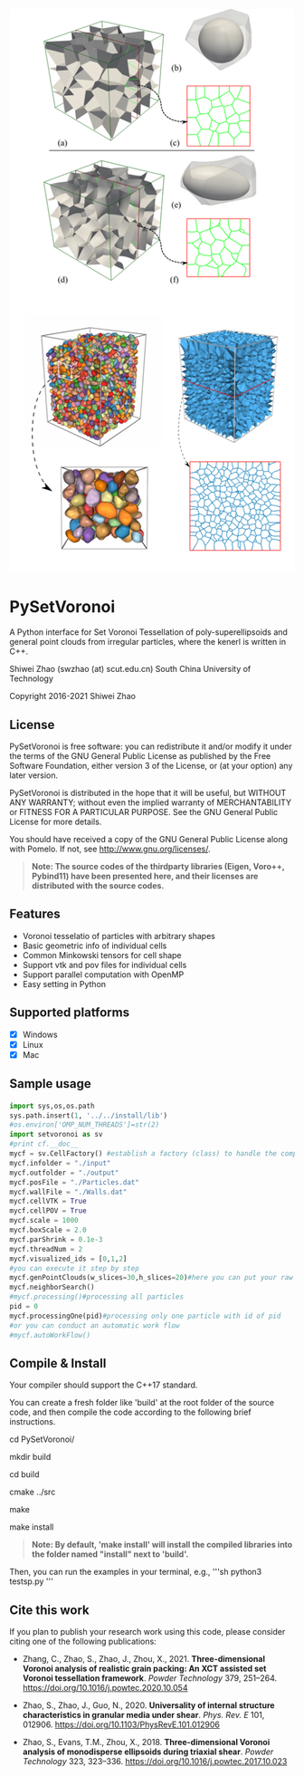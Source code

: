 ![](./doc/cover.png)
# PySetVoronoi
A Python interface for Set Voronoi Tessellation of poly-superellipsoids and general point clouds from irregular particles, where the kenerl is written in C++.

Shiwei Zhao (swzhao (at) scut.edu.cn)
South China University of Technology

Copyright 2016-2021 Shiwei Zhao

## License

PySetVoronoi is free software: you can redistribute it and/or modify
it under the terms of the GNU General Public License as published by
the Free Software Foundation, either version 3 of the License, or
(at your option) any later version.

PySetVoronoi is distributed in the hope that it will be useful,
but WITHOUT ANY WARRANTY; without even the implied warranty of
MERCHANTABILITY or FITNESS FOR A PARTICULAR PURPOSE.  See the
GNU General Public License for more details.

You should have received a copy of the GNU General Public License
along with Pomelo.  If not, see <http://www.gnu.org/licenses/>.

> **Note: The source codes of the thirdparty libraries (Eigen, Voro++, Pybind11) have been presented here, and their licenses are distributed with the source codes.**

## Features

- Voronoi tesselatio of particles with arbitrary shapes
- Basic geometric info of individual cells
- Common Minkowski tensors for cell shape
- Support vtk and pov files for individual cells
- Support parallel computation with OpenMP
- Easy setting in Python

## Supported platforms

- [x] Windows
- [x] Linux
- [x] Mac

## Sample usage

```py
import sys,os,os.path
sys.path.insert(1, '../../install/lib')
#os.environ['OMP_NUM_THREADS']=str(2)
import setvoronoi as sv
#print cf.__doc__
mycf = sv.CellFactory() #establish a factory (class) to handle the computation
mycf.infolder = "./input"
mycf.outfolder = "./output"
mycf.posFile = "./Particles.dat"
mycf.wallFile = "./Walls.dat"
mycf.cellVTK = True
mycf.cellPOV = True
mycf.scale = 1000
mycf.boxScale = 2.0
mycf.parShrink = 0.1e-3
mycf.threadNum = 2
mycf.visualized_ids = [0,1,2]
#you can execute it step by step
mycf.genPointClouds(w_slices=30,h_slices=20)#here you can put your raw data
mycf.neighborSearch()
#mycf.processing()#processing all particles
pid = 0
mycf.processingOne(pid)#processing only one particle with id of pid
#or you can conduct an automatic work flow
#mycf.autoWorkFlow()
```

## Compile & Install

Your compiler should support the C++17 standard.

You can create a fresh folder like 'build' at the root folder of the source
 code, and then compile the code according to the following brief instructions.

cd PySetVoronoi/

mkdir build

cd build

cmake ../src

make

make install

> **Note: By default, 'make install' will install the compiled libraries into the folder named "install" next to 'build'.**

Then, you can run the examples in your terminal, e.g.,
'''sh
python3 testsp.py
'''

## Cite this work

If you plan to publish your research work using this code, please consider citing one of the following publications:

- Zhang, C., Zhao, S., Zhao, J., Zhou, X., 2021. **Three-dimensional Voronoi analysis of realistic grain packing: An XCT assisted set Voronoi tessellation framework**. _Powder Technology_ 379, 251–264. https://doi.org/10.1016/j.powtec.2020.10.054

- Zhao, S., Zhao, J., Guo, N., 2020. **Universality of internal structure characteristics in granular media under shear**. _Phys. Rev. E_ 101, 012906. https://doi.org/10.1103/PhysRevE.101.012906

- Zhao, S., Evans, T.M., Zhou, X., 2018. **Three-dimensional Voronoi analysis of monodisperse ellipsoids during triaxial shear**. _Powder Technology_ 323, 323–336. https://doi.org/10.1016/j.powtec.2017.10.023
